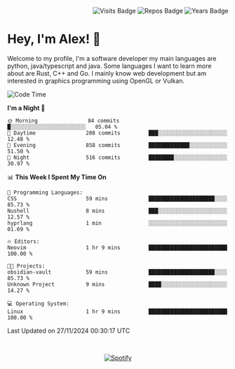 <p align="right">
  <img src="https://badges.pufler.dev/visits/Alextibtab/Alextibtab" alt="Visits Badge">
  <img src="https://badges.pufler.dev/repos/Alextibtab/" alt="Repos Badge">
  <img src="https://badges.pufler.dev/years/Alextibtab/" alt="Years Badge">
</p>

<h1 align="left">Hey, I'm Alex! 💽 </h1>

Welcome to my profile, I'm a software developer my main languages are python, java/typescript and java. Some languages I want to learn more about are Rust, C++ and Go. I mainly know web development but am interested in graphics programming using OpenGL or Vulkan.

<!--START_SECTION:waka-->
![Code Time](http://img.shields.io/badge/Code%20Time-107%20hrs%2013%20mins-blue)

**I'm a Night 🦉** 

```text
🌞 Morning                84 commits          █░░░░░░░░░░░░░░░░░░░░░░░░   05.04 % 
🌆 Daytime                208 commits         ███░░░░░░░░░░░░░░░░░░░░░░   12.48 % 
🌃 Evening                858 commits         █████████████░░░░░░░░░░░░   51.50 % 
🌙 Night                  516 commits         ████████░░░░░░░░░░░░░░░░░   30.97 % 
```


📊 **This Week I Spent My Time On** 

```text
💬 Programming Languages: 
CSS                      59 mins             █████████████████████░░░░   85.73 % 
Nushell                  8 mins              ███░░░░░░░░░░░░░░░░░░░░░░   12.57 % 
hyprlang                 1 min               ░░░░░░░░░░░░░░░░░░░░░░░░░   01.69 % 

🔥 Editors: 
Neovim                   1 hr 9 mins         █████████████████████████   100.00 % 

🐱‍💻 Projects: 
obsidian-vault           59 mins             █████████████████████░░░░   85.73 % 
Unknown Project          9 mins              ████░░░░░░░░░░░░░░░░░░░░░   14.27 % 

💻 Operating System: 
Linux                    1 hr 9 mins         █████████████████████████   100.00 % 
```


 Last Updated on 27/11/2024 00:30:17 UTC
<!--END_SECTION:waka-->
&nbsp;<div align="center">
  [![Spotify](https://spotify-now-playing-wine-six.vercel.app/api/spotify?border_color=ffffff)](https://open.spotify.com/user/pmo1v2ejnt42kgp5jar5drtag)
</div>

